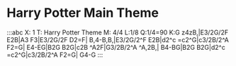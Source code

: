 ---
---

# Harry Potter Main Theme

:::abc
X: 1
T: Harry Potter Theme
M: 4/4
L:1/8
Q:1/4=90
K:G
z4zB,|E3/2G/2F E2B|A3 F3|E3/2G/2F D2=F|
B,4-B,B,|E3/2G/2^F E2B|d2^c =c2^G|c3/2B/2^A F2=G|
E4-EG|B2G B2G|c2B ^A2F|G3/2B/2^A ^A,2B,|
B4-BG|B2G B2G|d2^c =c2^G|c3/2B/2^A F2=G|
G4-G
:::